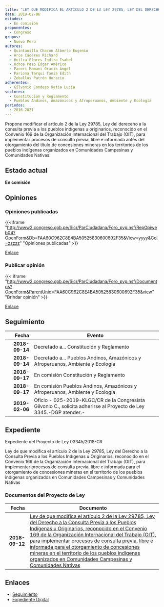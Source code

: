 ```yaml
---
title: "LEY QUE MODIFICA EL ARTÍCULO 2 DE LA LEY 29785, LEY DEL DERECHO A LA CONSULTA PREVIA A LOS PUEBLOS INDÍGENAS U ORIGINARIOS, RECONOCIDO EN EL CONVENIO 169 DE LA ORGANIZACIÓN INTERNACIONAL DEL TRABAJO (OIT), PARA IMPLEMENTAR PROCESOS DE CONSULTA PREVIA, LIBRE E INFORMADA PARA EL OTORGAMIENTO DE CONCESIONES MINERAS EN EL TERRITORIO DE LOS PUEBLOS INDÍGENAS ORGANIZADOS EN COMUNIDADES CAMPESINAS Y COMUNIDADES NATIVAS"
date: 2019-02-06
estados: 
  - En comisión
proponentes: 
  - Congreso
grupos: 
  - Nuevo Perú
autores: 
  - Quintanilla Chacón Alberto Eugenio
  - Arce Cáceres Richard
  - Huilca Flores Indira Isabel
  - Ochoa Pezo Édgar Américo
  - Pacori Mamani Oracio Ángel
  - Pariona Tarqui Tania Edith
  - Zeballos Patrón Horacio
adherentes: 
  - Gilvonio Condezo Katia Lucía
sectores: 
  - Constitución y Reglamento
  - Pueblos Andinos, Amazónicos y Afroperuanos, Ambiente y Ecología
periodos: 
  - 2016-2021
---
```


Propone modificar el artículo 2 de la Ley 29785, Ley del dereceho a la consulta previa a los pueblos indígenas u originarios, reconocido en el Convenio 169 de la Organización Internacional del Trabajo (OIT), para implementar procesos de consulta previa, libre e informada antes del otorgamiento del título de concesiones mineras en los territorios de los pueblos indígenas organizados en Comunidades Campesinas y Comunidades Nativas.


## Estado actual

**En comisión**

## Opiniones

### Opiniones publicadas

{{<iframe "http://www2.congreso.gob.pe/Sicr/ParCiudadana/Foro_pvp.nsf/RepOpiweb04?OpenForm&Db=FAA60C962C8E4BA50525830600692F35&View=yyyy&Col=zzzzz" "Opiniones publicadas" >}}

[Enlace](http://www2.congreso.gob.pe/Sicr/ParCiudadana/Foro_pvp.nsf/RepOpiweb04?OpenForm&Db=FAA60C962C8E4BA50525830600692F35&View=yyyy&Col=zzzzz)
### Publicar opinión

{{< iframe "http://www2.congreso.gob.pe/Sicr/ParCiudadana/Foro_pvp.nsf/Documentos?OpenForm&ParentUnid=FAA60C962C8E4BA50525830600692F35&view" "Brindar opinión" >}}

[Enlace](http://www2.congreso.gob.pe/Sicr/ParCiudadana/Foro_pvp.nsf/Documentos?OpenForm&ParentUnid=FAA60C962C8E4BA50525830600692F35&view)

## Seguimiento

| Fecha | Evento |
|------:|--------|
| **2018-09-14** | Decretado a... Constitución y Reglamento|
| **2018-09-14** | Decretado a... Pueblos Andinos, Amazónicos y Afroperuanos, Ambiente y Ecología|
| **2018-09-17** | En comisión Constitución y Reglamento|
| **2018-09-17** | En comisión Pueblos Andinos, Amazónicos y Afroperuanos, Ambiente y Ecología|
| **2019-02-06** | Oficio - 025-2019-KLGC/CR de la Congresista Gilvonio C., solicita adherirse al Proyecto de Ley 3345.-DGP atender.-|


## Expediente

Expediente del Proyecto de Ley 03345/2018-CR

Ley de que modifica el artículo 2 de la Ley 29785, Ley del Derecho a la Consulta Previa a los Pueblos Indígenas u Originarios, reconocido en el Convenio 169 de la Organización Internacional del Trabajo (OIT), para implementar procesos de consulta previa, libre e informada para el otorgamiento de concesiones mineras en el territorio de los pueblos indígenas organizados en Comunidades Campesinas y Comunidades Nativas


### Documentos del Proyecto de Ley

| Fecha | Documento |
|------:|--------|
| **2018-09-12** | [Ley de que modifica el artículo 2 de la Ley 29785, Ley del Derecho a la Consulta Previa a los Pueblos Indígenas u Originarios, reconocido en el Convenio 169 de la Organización Internacional del Trabajo (OIT), para implementar procesos de consulta previa, libre e informada para el otorgamiento de concesiones mineras en el territorio de los pueblos indígenas organizados en Comunidades Campesinas y Comunidades Nativas](http://www.leyes.congreso.gob.pe/Documentos/2016_2021/Proyectos_de_Ley_y_de_Resoluciones_Legislativas/PL0334520180912.pdf) |

## Enlaces 

- [Seguimiento](http://www2.congreso.gob.pe/Sicr/TraDocEstProc/CLProLey2016.nsf/f7fff46988ca05b1052578e100829cc7/b339b98195329635052583060076ec68?OpenDocument)
- [Expediente Digital](http://www2.congreso.gob.pe/Sicr/TraDocEstProc/CLProLey2016.nsf/f7fff46988ca05b1052578e100829cc7/b339b98195329635052583060076ec68?OpenDocument&Click=05257FB7005EB655.eb71d0cf91d8294e05256cdf006b5706/$Body/0.1C6C)

